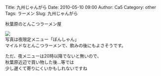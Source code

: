 Title: 九州じゃんがら
Date: 2010-05-10 09:00
Author: Ca5
Category: other
Tags: ラーメン
Slug: 九州じゃんがら

秋葉原のとんこつラーメン屋

[![](http://farm5.static.flickr.com/4025/4579581951_c6ebc149b2_m.jpg)](http://www.flickr.com/photos/46200029@N06/4579581951/)  
写真は夜限定メニュー「ぼんしゃん」  
マイルドなとんこつラーメンで、飲みの後にもよさそうです。

ただ、夜メニューは20時以降でないと無いので、  
秋葉原近辺で買い物した後…等では  
少し遅くて寄りにくいかもしれないですね
